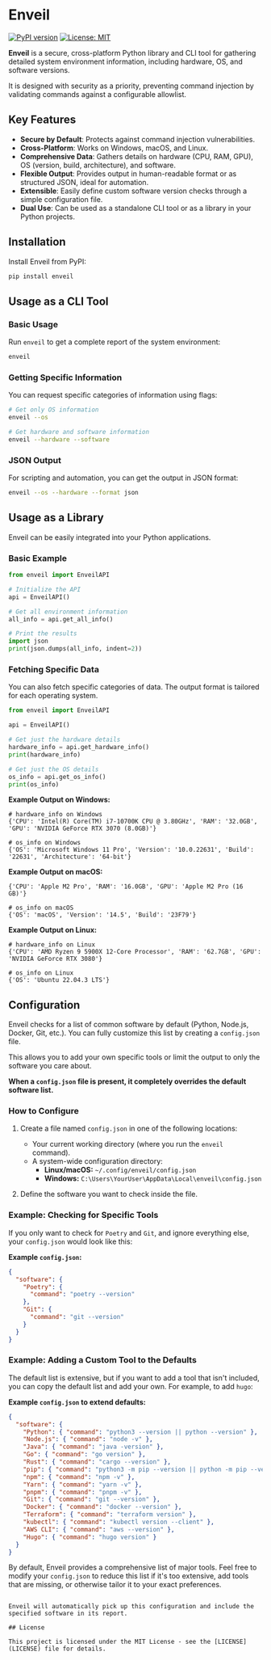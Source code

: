 
# Enveil

[![PyPI version](https://badge.fury.io/py/enveil.svg)](https://badge.fury.io/py/enveil)
[![License: MIT](https://img.shields.io/badge/License-MIT-yellow.svg)](https://opensource.org/licenses/MIT)

**Enveil** is a secure, cross-platform Python library and CLI tool for gathering detailed system environment information, including hardware, OS, and software versions.

It is designed with security as a priority, preventing command injection by validating commands against a configurable allowlist.

## Key Features

- **Secure by Default**: Protects against command injection vulnerabilities.
- **Cross-Platform**: Works on Windows, macOS, and Linux.
- **Comprehensive Data**: Gathers details on hardware (CPU, RAM, GPU), OS (version, build, architecture), and software.
- **Flexible Output**: Provides output in human-readable format or as structured JSON, ideal for automation.
- **Extensible**: Easily define custom software version checks through a simple configuration file.
- **Dual Use**: Can be used as a standalone CLI tool or as a library in your Python projects.

## Installation

Install Enveil from PyPI:

```bash
pip install enveil
```

## Usage as a CLI Tool

### Basic Usage

Run `enveil` to get a complete report of the system environment:

```bash
enveil
```

### Getting Specific Information

You can request specific categories of information using flags:

```bash
# Get only OS information
enveil --os

# Get hardware and software information
enveil --hardware --software
```

### JSON Output

For scripting and automation, you can get the output in JSON format:

```bash
enveil --os --hardware --format json
```

## Usage as a Library

Enveil can be easily integrated into your Python applications.

### Basic Example

```python
from enveil import EnveilAPI

# Initialize the API
api = EnveilAPI()

# Get all environment information
all_info = api.get_all_info()

# Print the results
import json
print(json.dumps(all_info, indent=2))
```

### Fetching Specific Data

You can also fetch specific categories of data. The output format is tailored for each operating system.

```python
from enveil import EnveilAPI

api = EnveilAPI()

# Get just the hardware details
hardware_info = api.get_hardware_info()
print(hardware_info)

# Get just the OS details
os_info = api.get_os_info()
print(os_info)
```

**Example Output on Windows:**
```
# hardware_info on Windows
{'CPU': 'Intel(R) Core(TM) i7-10700K CPU @ 3.80GHz', 'RAM': '32.0GB', 'GPU': 'NVIDIA GeForce RTX 3070 (8.0GB)'}

# os_info on Windows
{'OS': 'Microsoft Windows 11 Pro', 'Version': '10.0.22631', 'Build': '22631', 'Architecture': '64-bit'}
```

**Example Output on macOS:**
```# hardware_info on macOS
{'CPU': 'Apple M2 Pro', 'RAM': '16.0GB', 'GPU': 'Apple M2 Pro (16 GB)'}

# os_info on macOS
{'OS': 'macOS', 'Version': '14.5', 'Build': '23F79'}
```

**Example Output on Linux:**
```
# hardware_info on Linux
{'CPU': 'AMD Ryzen 9 5900X 12-Core Processor', 'RAM': '62.7GB', 'GPU': 'NVIDIA GeForce RTX 3080'}

# os_info on Linux
{'OS': 'Ubuntu 22.04.3 LTS'}
```

## Configuration

Enveil checks for a list of common software by default (Python, Node.js, Docker, Git, etc.). You can fully customize this list by creating a `config.json` file.

This allows you to add your own specific tools or limit the output to only the software you care about.

**When a `config.json` file is present, it completely overrides the default software list.**

### How to Configure

1.  Create a file named `config.json` in one of the following locations:
    *   Your current working directory (where you run the `enveil` command).
    *   A system-wide configuration directory:
        *   **Linux/macOS:** `~/.config/enveil/config.json`
        *   **Windows:** `C:\Users\YourUser\AppData\Local\enveil\config.json`

2.  Define the software you want to check inside the file.

### Example: Checking for Specific Tools

If you only want to check for `Poetry` and `Git`, and ignore everything else, your `config.json` would look like this:

**Example `config.json`:**
```json
{
  "software": {
    "Poetry": {
      "command": "poetry --version"
    },
    "Git": {
      "command": "git --version"
    }
  }
}
```

### Example: Adding a Custom Tool to the Defaults

The default list is extensive, but if you want to add a tool that isn't included, you can copy the default list and add your own. For example, to add `hugo`:

**Example `config.json` to extend defaults:**
```json
{
  "software": {
    "Python": { "command": "python3 --version || python --version" },
    "Node.js": { "command": "node -v" },
    "Java": { "command": "java -version" },
    "Go": { "command": "go version" },
    "Rust": { "command": "cargo --version" },
    "pip": { "command": "python3 -m pip --version || python -m pip --version" },
    "npm": { "command": "npm -v" },
    "Yarn": { "command": "yarn -v" },
    "pnpm": { "command": "pnpm -v" },
    "Git": { "command": "git --version" },
    "Docker": { "command": "docker --version" },
    "Terraform": { "command": "terraform version" },
    "kubectl": { "command": "kubectl version --client" },
    "AWS CLI": { "command": "aws --version" },
    "Hugo": { "command": "hugo version" }
  }
}
```

By default, Enveil provides a comprehensive list of major tools. Feel free to modify your `config.json` to reduce this list if it's too extensive, add tools that are missing, or otherwise tailor it to your exact preferences.
```

Enveil will automatically pick up this configuration and include the specified software in its report.

## License

This project is licensed under the MIT License - see the [LICENSE](LICENSE) file for details.